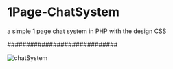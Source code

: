 # 1Page-ChatSystem
a simple 1 page chat system in PHP with the design CSS




#############################


![chatSystem](https://user-images.githubusercontent.com/25272523/99917845-f7d57980-2d23-11eb-9f49-afc1d1fefe51.PNG)
